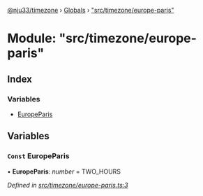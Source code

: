 [@nju33/timezone](../README.md) › [Globals](../globals.md) › ["src/timezone/europe-paris"](_src_timezone_europe_paris_.md)

# Module: "src/timezone/europe-paris"

## Index

### Variables

* [EuropeParis](_src_timezone_europe_paris_.md#const-europeparis)

## Variables

### `Const` EuropeParis

• **EuropeParis**: *number* = TWO_HOURS

*Defined in [src/timezone/europe-paris.ts:3](https://github.com/nju33/timezone/blob/9c97e60/src/timezone/europe-paris.ts#L3)*
